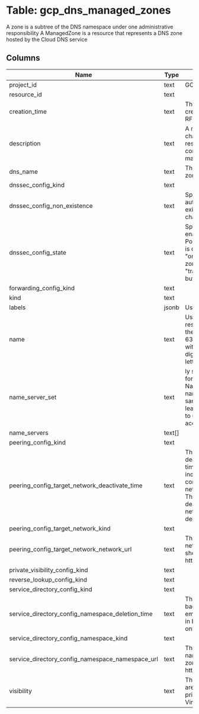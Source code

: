 
# Table: gcp_dns_managed_zones
A zone is a subtree of the DNS namespace under one administrative responsibility A ManagedZone is a resource that represents a DNS zone hosted by the Cloud DNS service
## Columns
| Name        | Type           | Description  |
| ------------- | ------------- | -----  |
|project_id|text|GCP Project Id of the resource|
|resource_id|text||
|creation_time|text|The time that this resource was created on the server This is in RFC3339 text format Output only|
|description|text|A mutable string of at most 1024 characters associated with this resource for the user's convenience Has no effect on the managed zone's function|
|dns_name|text|The DNS name of this managed zone, for instance "examplecom"|
|dnssec_config_kind|text||
|dnssec_config_non_existence|text|Specifies the mechanism for authenticated denial-of-existence responses Can only be changed while the state is OFF|
|dnssec_config_state|text|Specifies whether DNSSEC is enabled, and what mode it is in  Possible values:   "off" - DNSSEC is disabled; the zone is not signed   "on" - DNSSEC is enabled; the zone is signed and fully managed   "transfer" - DNSSEC is enabled, but in a "transfer" mode|
|forwarding_config_kind|text||
|kind|text||
|labels|jsonb|User labels|
|name|text|User assigned name for this resource Must be unique within the project The name must be 1-63 characters long, must begin with a letter, end with a letter or digit, and only contain lowercase letters, digits or dashes|
|name_server_set|text|ly specifies the NameServerSet for this ManagedZone A NameServerSet is a set of DNS name servers that all host the same ManagedZones Most users leave this field unset If you need to use this field, contact your account team|
|name_servers|text[]||
|peering_config_kind|text||
|peering_config_target_network_deactivate_time|text|The time at which the zone was deactivated, in RFC 3339 date-time format An empty string indicates that the peering connection is active The producer network can deactivate a zone The zone is automatically deactivated if the producer network that the zone targeted is deleted Output only|
|peering_config_target_network_kind|text||
|peering_config_target_network_network_url|text|The fully qualified URL of the VPC network to forward queries to This should be formatted like https://wwwgoogleapis|
|private_visibility_config_kind|text||
|reverse_lookup_config_kind|text||
|service_directory_config_kind|text||
|service_directory_config_namespace_deletion_time|text|The time that the namespace backing this zone was deleted; an empty string if it still exists This is in RFC3339 text format Output only|
|service_directory_config_namespace_kind|text||
|service_directory_config_namespace_namespace_url|text|The fully qualified URL of the namespace associated with the zone Format must be https://servicedirectorygoogleapis|
|visibility|text|The zone's visibility: public zones are exposed to the Internet, while private zones are visible only to Virtual Private Cloud resources|
